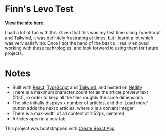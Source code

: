 # Finn's Levo Test

**[View the site here](https://finnian-levo-test.netlify.app/)**.

I had a lot of fun with this. Given that this was my first time using TypeScript and Tailwind, it was definitely frustrating at times, but I learnt a lot which was very satisfying. Once I got the hang of the basics, I really enjoyed working with these technologies, and look forward to using them for future projects.

# Notes

- Built with [React](https://reactjs.org/), [TypeScript](https://www.typescriptlang.org/) and [Tailwind](https://tailwindcss.com/), and hosted on [Netlify](https://www.netlify.com/)
- There is a maximum character count for all the article preview text (200), in order to keep all the tiles roughly the same dimensions
- The site initially displays x number of articles, and the 'Load more' button adds the next x articles, where x is a contant integer
- There is a max-width of all content at 1152px, centered
- Articles open in a new tab

This project was bootstrapped with [Create React App](https://github.com/facebook/create-react-app).
